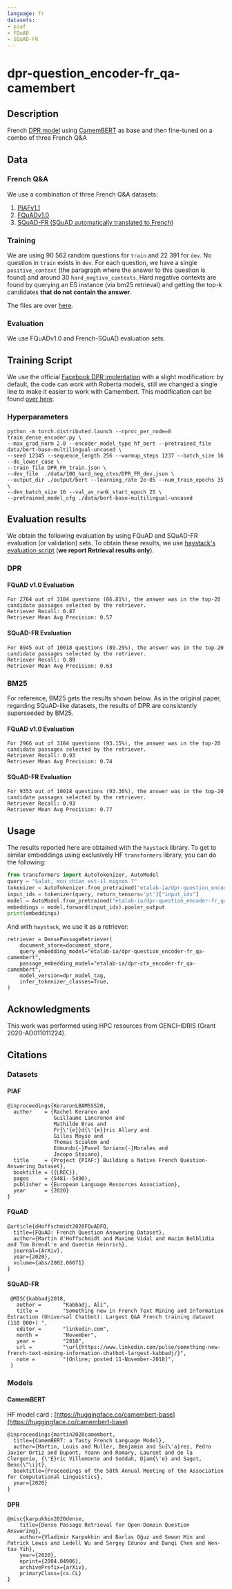 ```yaml
---
language: fr
datasets:
- piaf
- FQuAD
- SQuAD-FR
---
```


# dpr-question_encoder-fr_qa-camembert

## Description

French [DPR model](https://arxiv.org/abs/2004.04906) using [CamemBERT](https://arxiv.org/abs/1911.03894) as base and then fine-tuned on a combo of three French Q&A 
## Data
### French Q&A 
We use a combination of three French Q&A datasets: 

1. [PIAFv1.1](https://www.data.gouv.fr/en/datasets/piaf-le-dataset-francophone-de-questions-reponses/)
2. [FQuADv1.0](https://fquad.illuin.tech/)
3. [SQuAD-FR (SQuAD automatically translated to French)](https://github.com/Alikabbadj/French-SQuAD)

### Training


We are using 90 562 random questions for `train` and 22 391 for `dev`. No question in `train` exists in `dev`. For each question, we have a single `positive_context` (the paragraph where the answer to this question is found) and around 30 `hard_negtive_contexts`. Hard negative contexts are found by querying an ES instance (via bm25 retrieval) and getting the top-k candidates **that do not contain the answer**. 

The files are over [here](https://drive.google.com/file/d/1W5Jm3sqqWlsWsx2sFpA39Ewn33PaLQ7U/view?usp=sharing). 

### Evaluation


We use FQuADv1.0 and French-SQuAD evaluation sets.


## Training Script
We use the official [Facebook DPR implentation](https://github.com/facebookresearch/DPR) with a slight modification: by default, the code can work with Roberta models, still we changed a single line to make it easier to work with Camembert. This modification can be found [over here](https://github.com/psorianom/DPR).

### Hyperparameters

```shell
python -m torch.distributed.launch --nproc_per_node=8 train_dense_encoder.py \
--max_grad_norm 2.0 --encoder_model_type hf_bert --pretrained_file data/bert-base-multilingual-uncased \
--seed 12345 --sequence_length 256 --warmup_steps 1237 --batch_size 16 --do_lower_case \
--train_file DPR_FR_train.json \
--dev_file  ./data/100_hard_neg_ctxs/DPR_FR_dev.json \
--output_dir ./output/bert --learning_rate 2e-05 --num_train_epochs 35 \
--dev_batch_size 16 --val_av_rank_start_epoch 25 \
--pretrained_model_cfg ./data/bert-base-multilingual-uncased
```

### 

## Evaluation results
We obtain the following evaluation by using FQuAD and SQuAD-FR evaluation (or validation) sets. To obtain these results, we use [haystack's evaluation script](https://github.com/deepset-ai/haystack/blob/db4151bbc026f27c6d709fefef1088cd3f1e18b9/tutorials/Tutorial5_Evaluation.py) (**we report Retrieval results only**).

### DPR

#### FQuAD v1.0 Evaluation
```shell
For 2764 out of 3184 questions (86.81%), the answer was in the top-20 candidate passages selected by the retriever.
Retriever Recall: 0.87
Retriever Mean Avg Precision: 0.57
```
#### SQuAD-FR Evaluation  
```shell
For 8945 out of 10018 questions (89.29%), the answer was in the top-20 candidate passages selected by the retriever.
Retriever Recall: 0.89
Retriever Mean Avg Precision: 0.63
```

### BM25


For reference, BM25 gets the results shown below. As in the original paper, regarding SQuAD-like datasets, the results of DPR are consistently superseeded by BM25. 

#### FQuAD v1.0 Evaluation
```shell
For 2966 out of 3184 questions (93.15%), the answer was in the top-20 candidate passages selected by the retriever.
Retriever Recall: 0.93
Retriever Mean Avg Precision: 0.74
```
#### SQuAD-FR Evaluation
```shell
For 9353 out of 10018 questions (93.36%), the answer was in the top-20 candidate passages selected by the retriever.
Retriever Recall: 0.93
Retriever Mean Avg Precision: 0.77
```

## Usage

The results reported here are obtained with the `haystack` library. To get to similar embeddings using exclusively HF `transformers` library, you can do the following:

```python
from transformers import AutoTokenizer, AutoModel
query = "Salut, mon chien est-il mignon ?"
tokenizer = AutoTokenizer.from_pretrained("etalab-ia/dpr-question_encoder-fr_qa-camembert",  do_lower_case=True)
input_ids = tokenizer(query, return_tensors='pt')["input_ids"]
model = AutoModel.from_pretrained("etalab-ia/dpr-question_encoder-fr_qa-camembert", return_dict=True)
embeddings = model.forward(input_ids).pooler_output
print(embeddings)
```

And with `haystack`, we use it as a retriever:
```
retriever = DensePassageRetriever(
    document_store=document_store,
    query_embedding_model="etalab-ia/dpr-question_encoder-fr_qa-camembert",
    passage_embedding_model="etalab-ia/dpr-ctx_encoder-fr_qa-camembert",
    model_version=dpr_model_tag,
    infer_tokenizer_classes=True,
)
```
## Acknowledgments

This work was performed using HPC resources from GENCI–IDRIS (Grant 2020-AD011011224). 


## Citations

### Datasets

#### PIAF
```
@inproceedings{KeraronLBAMSSS20,
  author    = {Rachel Keraron and
               Guillaume Lancrenon and
               Mathilde Bras and
               Fr{\'{e}}d{\'{e}}ric Allary and
               Gilles Moyse and
               Thomas Scialom and
               Edmundo{-}Pavel Soriano{-}Morales and
               Jacopo Staiano},
  title     = {Project {PIAF:} Building a Native French Question-Answering Dataset},
  booktitle = {{LREC}},
  pages     = {5481--5490},
  publisher = {European Language Resources Association},
  year      = {2020}
}

```

#### FQuAD
```
@article{dHoffschmidt2020FQuADFQ,
  title={FQuAD: French Question Answering Dataset},
  author={Martin d'Hoffschmidt and Maxime Vidal and Wacim Belblidia and Tom Brendl'e and Quentin Heinrich},
  journal={ArXiv},
  year={2020},
  volume={abs/2002.06071}
}
```

#### SQuAD-FR
```
 @MISC{kabbadj2018,
   author =       "Kabbadj, Ali",
   title =        "Something new in French Text Mining and Information Extraction (Universal Chatbot): Largest Q&A French training dataset (110 000+) ",
   editor =       "linkedin.com",
   month =        "November",
   year =         "2018",
   url =          "\url{https://www.linkedin.com/pulse/something-new-french-text-mining-information-chatbot-largest-kabbadj/}",
   note =         "[Online; posted 11-November-2018]",
 }
 ```
### Models

#### CamemBERT
HF model card : [https://huggingface.co/camembert-base](https://huggingface.co/camembert-base)

```
@inproceedings{martin2020camembert,
  title={CamemBERT: a Tasty French Language Model},
  author={Martin, Louis and Muller, Benjamin and Su{\'a}rez, Pedro Javier Ortiz and Dupont, Yoann and Romary, Laurent and de la Clergerie, {\'E}ric Villemonte and Seddah, Djam{\'e} and Sagot, Beno{\^\i}t},
  booktitle={Proceedings of the 58th Annual Meeting of the Association for Computational Linguistics},
  year={2020}
}
```

#### DPR

```
@misc{karpukhin2020dense,
    title={Dense Passage Retrieval for Open-Domain Question Answering},
    author={Vladimir Karpukhin and Barlas Oğuz and Sewon Min and Patrick Lewis and Ledell Wu and Sergey Edunov and Danqi Chen and Wen-tau Yih},
    year={2020},
    eprint={2004.04906},
    archivePrefix={arXiv},
    primaryClass={cs.CL}
}
```


